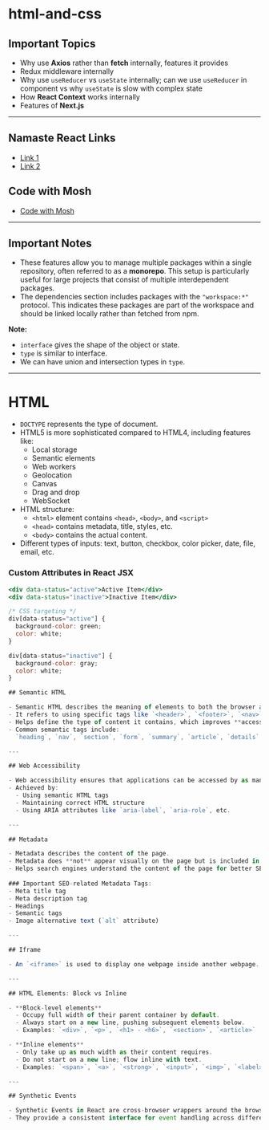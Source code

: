 # html-and-css

## Important Topics
- Why use **Axios** rather than **fetch** internally, features it provides
- Redux middleware internally
- Why use `useReducer` vs `useState` internally; can we use `useReducer` in component vs why `useState` is slow with complex state
- How **React Context** works internally
- Features of **Next.js**

---

## Namaste React Links
- [Link 1](https://mega.nz/folder/9jxU1DAA#-wIk88IWNsQ8mifA-6ijXg)
- [Link 2](https://mega.nz/folder/nYRRSIIL#Xn_v-8h7d4QUAWX0nV9oFg)

## Code with Mosh
- [Code with Mosh](https://mega.nz/folder/8stDDQ7J#_mPKY8XOQ4UbaUJ5rV0WBw)

---

## Important Notes
- These features allow you to manage multiple packages within a single repository, often referred to as a **monorepo**. This setup is particularly useful for large projects that consist of multiple interdependent packages.
- The dependencies section includes packages with the `"workspace:*"` protocol. This indicates these packages are part of the workspace and should be linked locally rather than fetched from npm.

**Note:**
- `interface` gives the shape of the object or state.
- `type` is similar to interface.
- We can have union and intersection types in `type`.

---

# HTML

- `DOCTYPE` represents the type of document.
- HTML5 is more sophisticated compared to HTML4, including features like:
  - Local storage
  - Semantic elements
  - Web workers
  - Geolocation
  - Canvas
  - Drag and drop
  - WebSocket
- HTML structure:
  - `<html>` element contains `<head>`, `<body>`, and `<script>`
  - `<head>` contains metadata, title, styles, etc.
  - `<body>` contains the actual content.
- Different types of inputs: text, button, checkbox, color picker, date, file, email, etc.

### Custom Attributes in React JSX
```jsx
<div data-status="active">Active Item</div>
<div data-status="inactive">Inactive Item</div>

/* CSS targeting */
div[data-status="active"] {
  background-color: green;
  color: white;
}

div[data-status="inactive"] {
  background-color: gray;
  color: white;
}

## Semantic HTML

- Semantic HTML describes the meaning of elements to both the browser and developers.
- It refers to using specific tags like `<header>`, `<footer>`, `<nav>`, `<article>`, `<section>`, etc., to provide clearer structure and meaning to web content.
- Helps define the type of content it contains, which improves **accessibility**.
- Common semantic tags include:  
  `heading`, `nav`, `section`, `form`, `summary`, `article`, `details`

---

## Web Accessibility

- Web accessibility ensures that applications can be accessed by as many people as possible, including those with low vision or color blindness.
- Achieved by:
  - Using semantic HTML tags
  - Maintaining correct HTML structure
  - Using ARIA attributes like `aria-label`, `aria-role`, etc.

---

## Metadata

- Metadata describes the content of the page.
- Metadata does **not** appear visually on the page but is included in the page source.
- Helps search engines understand the content of the page for better SEO.
  
### Important SEO-related Metadata Tags:
- Meta title tag
- Meta description tag
- Headings
- Semantic tags
- Image alternative text (`alt` attribute)

---

## Iframe

- An `<iframe>` is used to display one webpage inside another webpage.

---

## HTML Elements: Block vs Inline

- **Block-level elements**  
  - Occupy full width of their parent container by default.  
  - Always start on a new line, pushing subsequent elements below.  
  - Examples: `<div>`, `<p>`, `<h1> - <h6>`, `<section>`, `<article>`

- **Inline elements**  
  - Only take up as much width as their content requires.  
  - Do not start on a new line; flow inline with text.  
  - Examples: `<span>`, `<a>`, `<strong>`, `<input>`, `<img>`, `<label>`, `<button>`, `<select>`

---

## Synthetic Events

- Synthetic Events in React are cross-browser wrappers around the browser's native events.
- They provide a consistent interface for event handling across different browsers.

